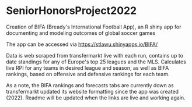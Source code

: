 # SeniorHonorsProject2022
Creation of BIFA (Bready's International Football App), an R shiny app for documenting and modeling outcomes of global soccer games

The app can be accessed via https://stlawu.shinyapps.io/BIFA/

Data is web scraped from transfermarkt live with each run, contains up to date standings for any of Europe's top 25 leagues and the MLS. Calculates live RPI for any teams in desired league and season, as well as BIFA rankings, based on offensive and defensive rankings for each team.

As a note, the BIFA rankings and forecasts tabs are currently down as transfermarkt updated its website formatting since the app was created (2022). Readme will be updated when the links are live and working again.
